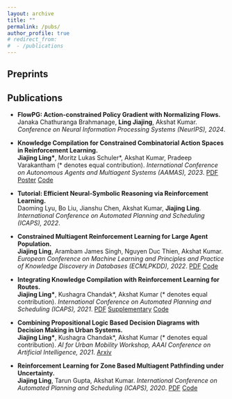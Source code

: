 ```yaml
---
layout: archive
title: ""
permalink: /pubs/
author_profile: true
# redirect_from:
#  - /publications
---
```

## Preprints

## Publications
* **FlowPG: Action-constrained Policy Gradient with Normalizing Flows.** <br/>
Janaka Chathuranga Brahmanage, **Ling Jiajing**, Akshat Kumar. *Conference on Neural Information Processing Systems (NeurIPS), 2024*.


* **Knowledge Compilation for Constrained Combinatorial Action Spaces in Reinforcement Learning.** <br/>
**Jiajing Ling\***, Moritz Lukas Schuler\*, Akshat Kumar, Pradeep Varakantham (\* denotes equal contribution). *International Conference on Autonomous Agents and Multiagent Systems (AAMAS), 2023*. [PDF](https://github.com/lingkaching/lingkaching.github.io/blob/master/files/aamas23.pdf) [Poster](https://github.com/lingkaching/lingkaching.github.io/blob/master/files/aamas_poster.pdf) [Code](https://github.com/lingkaching/kcac)

* **Tutorial: Efficient Neural-Symbolic Reasoning via Reinforcement Learning.** <br/>
Daoming Lyu, Bo Liu, Jianshu Chen, Akshat Kumar, **Jiajing Ling**. *International Conference on Automated Planning and Scheduling (ICAPS), 2022*.

* **Constrained Multiagent Reinforcement Learning for Large Agent Population.** <br/>
**Jiajing Ling**, Arambam James Singh, Nguyen Duc Thien, Akshat Kumar. *European Conference on Machine Learning and Principles and Practice of Knowledge Discovery in Databases (ECMLPKDD), 2022*. [PDF](https://2022.ecmlpkdd.org/wp-content/uploads/2022/09/sub_1379.pdf) [Code](https://github.com/lingkaching/LargeScaleRL/tree/main/Maritime_RL)

* **Integrating Knowledge Compilation with Reinforcement Learning for Routes.** <br/>
**Jiajing Ling\***, Kushagra Chandak\*, Akshat Kumar (\* denotes equal contribution). *International Conference on Automated Planning and Scheduling (ICAPS), 2021*.  [PDF](https://ojs.aaai.org/index.php/ICAPS/article/download/16002/15813/19495) [Supplementary](https://github.com/lingkaching/lingkaching.github.io/blob/master/files/icaps21KCO_supplementary.pdf) [Code](https://github.com/lingkaching/LargeScaleRL/tree/main/DecisionDiagrams_RL)

* **Combining Propositional Logic Based Decision Diagrams with Decision Making in Urban Systems.** <br/>
**Jiajing Ling\***, Kushagra Chandak\*, Akshat Kumar (\* denotes equal contribution). *AI for Urban Mobility Workshop, AAAI Conference on Artificial Intelligence, 2021*. [Arxiv](https://arxiv.org/abs/2011.04405)

* **Reinforcement Learning for Zone Based Multiagent Pathfinding under Uncertainty.** <br/>
**Jiajing Ling**, Tarun Gupta, Akshat Kumar. *International Conference on Automated Planning and Scheduling (ICAPS), 2020*. [PDF](https://icaps20.icaps-conference.org/paper253.html) [Code](https://github.com/lingkaching/LargeScaleRL/tree/main/PolicyGradients_MARL)




